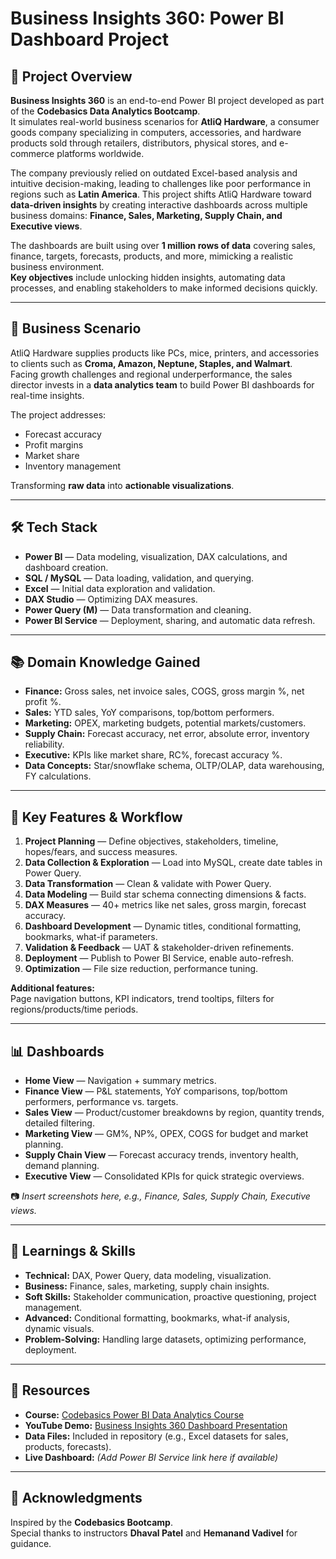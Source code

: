 # Business Insights 360: Power BI Dashboard Project

## 📌 Project Overview
**Business Insights 360** is an end-to-end Power BI project developed as part of the **Codebasics Data Analytics Bootcamp**.  
It simulates real-world business scenarios for **AtliQ Hardware**, a consumer goods company specializing in computers, accessories, and hardware products sold through retailers, distributors, physical stores, and e-commerce platforms worldwide.  

The company previously relied on outdated Excel-based analysis and intuitive decision-making, leading to challenges like poor performance in regions such as **Latin America**. This project shifts AtliQ Hardware toward **data-driven insights** by creating interactive dashboards across multiple business domains: **Finance, Sales, Marketing, Supply Chain, and Executive views**.  

The dashboards are built using over **1 million rows of data** covering sales, finance, targets, forecasts, products, and more, mimicking a realistic business environment.  
**Key objectives** include unlocking hidden insights, automating data processes, and enabling stakeholders to make informed decisions quickly.

---

## 💼 Business Scenario
AtliQ Hardware supplies products like PCs, mice, printers, and accessories to clients such as **Croma, Amazon, Neptune, Staples, and Walmart**.  
Facing growth challenges and regional underperformance, the sales director invests in a **data analytics team** to build Power BI dashboards for real-time insights.

The project addresses:
- Forecast accuracy
- Profit margins
- Market share
- Inventory management

Transforming **raw data** into **actionable visualizations**.

---

## 🛠 Tech Stack
- **Power BI** — Data modeling, visualization, DAX calculations, and dashboard creation.
- **SQL / MySQL** — Data loading, validation, and querying.
- **Excel** — Initial data exploration and validation.
- **DAX Studio** — Optimizing DAX measures.
- **Power Query (M)** — Data transformation and cleaning.
- **Power BI Service** — Deployment, sharing, and automatic data refresh.

---

## 📚 Domain Knowledge Gained
- **Finance:** Gross sales, net invoice sales, COGS, gross margin %, net profit %.
- **Sales:** YTD sales, YoY comparisons, top/bottom performers.
- **Marketing:** OPEX, marketing budgets, potential markets/customers.
- **Supply Chain:** Forecast accuracy, net error, absolute error, inventory reliability.
- **Executive:** KPIs like market share, RC%, forecast accuracy %.
- **Data Concepts:** Star/snowflake schema, OLTP/OLAP, data warehousing, FY calculations.

---

## 🔄 Key Features & Workflow
1. **Project Planning** — Define objectives, stakeholders, timeline, hopes/fears, and success measures.
2. **Data Collection & Exploration** — Load into MySQL, create date tables in Power Query.
3. **Data Transformation** — Clean & validate with Power Query.
4. **Data Modeling** — Build star schema connecting dimensions & facts.
5. **DAX Measures** — 40+ metrics like net sales, gross margin, forecast accuracy.
6. **Dashboard Development** — Dynamic titles, conditional formatting, bookmarks, what-if parameters.
7. **Validation & Feedback** — UAT & stakeholder-driven refinements.
8. **Deployment** — Publish to Power BI Service, enable auto-refresh.
9. **Optimization** — File size reduction, performance tuning.

**Additional features:**  
Page navigation buttons, KPI indicators, trend tooltips, filters for regions/products/time periods.

---

## 📊 Dashboards
- **Home View** — Navigation + summary metrics.
- **Finance View** — P&L statements, YoY comparisons, top/bottom performers, performance vs. targets.
- **Sales View** — Product/customer breakdowns by region, quantity trends, detailed filtering.
- **Marketing View** — GM%, NP%, OPEX, COGS for budget and market planning.
- **Supply Chain View** — Forecast accuracy trends, inventory health, demand planning.
- **Executive View** — Consolidated KPIs for quick strategic overviews.

📷 *Insert screenshots here, e.g., Finance, Sales, Supply Chain, Executive views.*

---

## 🎯 Learnings & Skills
- **Technical:** DAX, Power Query, data modeling, visualization.
- **Business:** Finance, sales, marketing, supply chain insights.
- **Soft Skills:** Stakeholder communication, proactive questioning, project management.
- **Advanced:** Conditional formatting, bookmarks, what-if analysis, dynamic visuals.
- **Problem-Solving:** Handling large datasets, optimizing performance, deployment.

---

## 📂 Resources
- **Course:** [Codebasics Power BI Data Analytics Course](#)
- **YouTube Demo:** [Business Insights 360 Dashboard Presentation](#)
- **Data Files:** Included in repository (e.g., Excel datasets for sales, products, forecasts).
- **Live Dashboard:** *(Add Power BI Service link here if available)*

---

## 🙏 Acknowledgments
Inspired by the **Codebasics Bootcamp**.  
Special thanks to instructors **Dhaval Patel** and **Hemanand Vadivel** for guidance.

